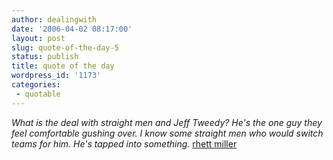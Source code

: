 ```yaml
---
author: dealingwith
date: '2006-04-02 08:17:00'
layout: post
slug: quote-of-the-day-5
status: publish
title: quote of the day
wordpress_id: '1173'
categories:
 - quotable
---
```


_What is the deal with straight men and Jeff Tweedy? He's the one guy they
feel comfortable gushing over. I know some straight men who would switch teams
for him. He's tapped into something._ [rhett miller][1]

   [1]: http://www.nerve.com/screeningroom/music/rhettmiller/

